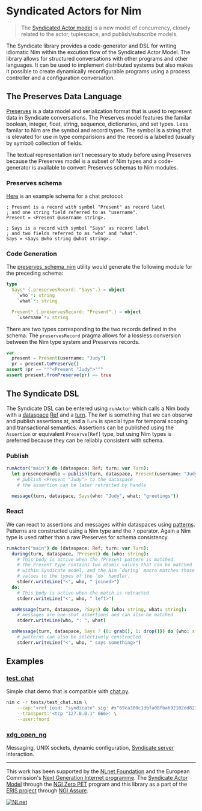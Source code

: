 # Syndicated Actors for Nim

> The [Syndicated Actor model](https://syndicate-lang.org/about/) is a new model of concurrency, closely related to the actor, tuplespace, and publish/subscribe models.

The Syndicate library provides a code-generator and DSL for writing idiomatic Nim within the excution flow of the Syndicated Actor Model. The library allows for structured conversations with other programs and other languages. It can be used to implement distributed systems but also makes it possible to create dynamically reconfigurable programs using a process controller and a configuration conversation.

## The Preserves Data Language

[Preserves](https://preserves.gitlab.io/preserves/) is a data model and serialization format that is used to represent data in Syndicate conversations. The Preserves model features the familar boolean, integer, float, string, sequence, dictionaries, and set types. Less familar to Nim are the symbol and record types. The symbol is a string that is elevated for use in type comparisions and the record is a labelled (usually by symbol) collection of fields.

The textual representation isn't necessary to study before using Preserves because the Preserves model is a subset of Nim types and a code-generator is available to convert Preserves schemas to Nim modules.

### Preserves schema

[Here](https://git.syndicate-lang.org/syndicate-lang/syndicate-protocols/src/commit/ca92d99c524d99b6d3be04a0ba5383ec5a65b550/schemas/simpleChatProtocol.prs) is an example schema for a chat protocol:

```
; Present is a record with symbol "Present" as record label
; and one string field referred to as "username".
Present = <Present @username string>.

; Says is a record with symbol "Says" as record label
; and two fields referred to as "who" and "what".
Says = <Says @who string @what string>.
```

### Code Generation

The [preserves_schema_nim]() utility would generate the following module for the preceding schema:
``` nim
type
  Says* {.preservesRecord: "Says".} = object
    `who`*: string
    `what`*: string

  Present* {.preservesRecord: "Present".} = object
    `username`*: string
```

There are two types corresponding to the two records defined in the schema. The `preservesRecord` pragma allows for a lossless conversion between the Nim type system and Preserves records.

``` nim
var
  present = Present(username: "Judy")
  pr = present.toPreserve()
assert $pr == """<Present "Judy">"""
assert present.fromPreserve(pr) == true
```

## The Syndicate DSL

The Syndicate DSL can be entered using `runActor` which calls a Nim body with a [dataspace](https://synit.org/book/glossary.html#dataspace) [Ref](https://synit.org/book/glossary.html#reference) and a [turn](https://synit.org/book/glossary.html#turn). The `Ref` is something that we can observe and publish assertions at, and a `Turn` is special type for temporal scoping and transactional semantics. Assertions can be published using the `Assertion` or equivalent `Preserve[Ref]` type, but using Nim types is preferred because they can be reliably consistent with schema.

### Publish

``` nim
runActor("main") do (dataspace: Ref; turn: var Turn):
  let presenceHandle = publish(turn, dataspace, Present(username: "Judy"))
    # publish <Present "Judy"> to the dataspace
    # the assertion can be later retracted by handle

  message(turn, dataspace, Says(who: "Judy", what: "greetings"))
```

### React

We can react to assertions and messages within dataspaces using [patterns](https://synit.org/book/glossary.html#dataspace-pattern). Patterns are constructed using a Nim type and the `?` operator. Again a Nim type is used rather than a raw Preserves for schema consistency.

``` nim
runActor("main") do (dataspace: Ref; turn: var Turn):
  during(turn, dataspace, ?Present) do (who: string):
    # This body is active when the ?Present pattern is matched.
    # The Present type contains two atomic values that can be matched
    # within Syndicate model, and the Nim `during` macro matches those
    # values to the types of the `do` handler.
    stderr.writeLine("<", who, " joined>")
  do:
    # This body is active when the match is retracted
    stderr.writeLine("<", who, " left>")

  onMessage(turn, dataspace, ?Says) do (who: string, what: string):
    # messages are one-shot assertions and can also be matched
    stderr.writeLine(who, ": ", what)

  onMessage(turn, dataspace, Says ? {0: grab(), 1: drop()}) do (who: string):
    # patterns can also be selectively constructed
    stderr.writeLine("<", who, " says something>")
```

## Examples

### [test_chat](./tests/test_chat.nim)
Simple chat demo that is compatible with [chat.py](https://git.syndicate-lang.org/syndicate-lang/syndicate-py/src/branch/main/chat.py).
```sh
nim c -r tests/test_chat.nim \
	--cap:'<ref {oid: "syndicate" sig: #x"69ca300c1dbfa08fba692102dd82311a"}>' \
	--transport:'<tcp "127.0.0.1" 666>' \
	--user:fnord
```

### [xdg_open_ng](https://git.syndicate-lang.org/ehmry/xdg_open_ng)
Messaging, UNIX sockets, dynamic configuration, [Syndicate server](https://synit.org/book/operation/system-bus.html) interaction.

---

This work has been supported by the [NLnet Foundation](https://nlnet.nl/) and the European Commission's [Next Generation Internet programme](https://www.ngi.eu/). The [Syndicate Actor Model](https://syndicate-lang.org/projects/2021/system-layer/) through the [NGI Zero PET](https://nlnet.nl/PET/) program and this library as a part of the [ERIS project](https://eris.codeberg.page/) through [NGI Assure](https://nlnet.nl/assure/).

[![NLnet](https://nlnet.nl/logo/banner.svg)](https://nlnet.nl/)
